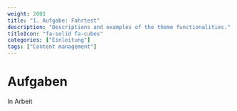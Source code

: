 ```yaml
---
weight: 2001
title: "1. Aufgabe: Fahrtest"
description: "Descriptions and examples of the theme functionalities."
titleIcon: "fa-solid fa-cubes"
categories: ["Einleitung"]
tags: ["Content management"]
---
```


# Aufgaben

In Arbeit